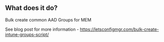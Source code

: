 ## What does it do?

Bulk create common AAD Groups for MEM

See blog post for more information - https://letsconfigmgr.com/bulk-create-intune-groups-script/
